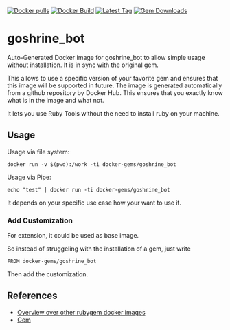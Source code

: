 [![Docker pulls](https://img.shields.io/docker/pulls/rubygem/goshrine_bot.svg)](https://hub.docker.com/r/rubygem/goshrine_bot/)
[![Docker Build](https://img.shields.io/docker/automated/rubygem/goshrine_bot.svg)](https://hub.docker.com/r/rubygem/goshrine_bot/)
[![Latest Tag](https://img.shields.io/github/tag/docker-rubygem/goshrine_bot.svg)](https://hub.docker.com/r/rubygem/goshrine_bot/)
[![Gem Downloads](https://img.shields.io/gem/dt/goshrine_bot.svg)](https://rubygems.org/gems/goshrine_bot/)
# goshrine_bot

Auto-Generated Docker image for goshrine_bot to allow simple usage without installation.
It is in sync with the original gem.

This allows to use a specific version of your favorite gem and ensures that this image will be supported in future.
The image is generated automatically from a github repository by Docker Hub.
This ensures that you exactly know what is in the image and what not.

It lets you use Ruby Tools without the need to install ruby on your machine.

## Usage

Usage via file system:

`docker run -v $(pwd):/work -ti docker-gems/goshrine_bot`

Usage via Pipe:

`echo "test" | docker run -ti docker-gems/goshrine_bot`

It depends on your specific use case how your want to use it.

### Add Customization

For extension, it could be used as base image.

So instead of struggeling with the installation of a gem, just write

`FROM docker-gems/goshrine_bot`

Then add the customization.

## References

 - [Overview over other rubygem docker images](https://github.com/thinkbot/docker-rubygem)
 - [Gem](https://rubygems.org/gems/goshrine_bot/)
